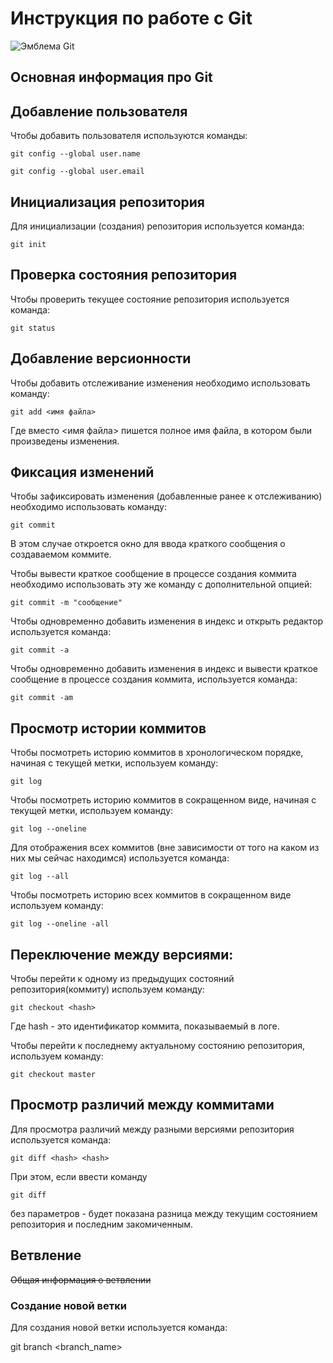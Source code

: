 # **Инструкция по работе с Git**

![Эмблема Git](git.PNG)

## Основная информация про Git

## Добавление пользователя

Чтобы добавить пользователя используются команды:

    git config --global user.name

    git config --global user.email

## Инициализация репозитория

Для инициализации (создания) репозитория используется команда:

    git init

## Проверка состояния репозитория

Чтобы проверить текущее состояние репозитория используется команда:

    git status

## Добавление версионности

Чтобы добавить отслеживание изменения необходимо использовать команду:

    git add <имя файла>

Где вместо <имя файла> пишется полное имя файла, в котором были произведены изменения.

## Фиксация изменений

Чтобы зафиксировать изменения (добавленные ранее к отслеживанию) необходимо использовать команду:

    git commit

В этом случае откроется окно для ввода краткого сообщения о создаваемом коммите.

Чтобы вывести краткое сообщение в процессе создания коммита необходимо использовать эту же команду с дополнительной опцией:

    git commit -m "сообщение"

Чтобы одновременно добавить изменения в индекс и открыть редактор используется команда:

    git commit -а  

Чтобы одновременно добавить изменения в индекс и вывести краткое сообщение в процессе создания коммита, используется команда:

    git commit -am 

## Просмотр истории коммитов


Чтобы посмотреть историю коммитов в хронологическом порядке, начиная с текущей метки, используем команду:

    git log 

Чтобы посмотреть историю коммитов в сокращенном виде, начиная с текущей метки, используем команду:

    git log --oneline

Для отображения всех коммитов (вне зависимости от того на каком из них мы сейчас находимся) используется команда:

    git log --all

Чтобы посмотреть историю всех коммитов в сокращенном виде используем команду:

    git log --oneline -all

## Переключение между версиями:

Чтобы перейти к одному из предыдущих состояний репозитория(коммиту) используем команду:

    git checkout <hash>

Где hash - это идентификатор коммита, показываемый в логе.

Чтобы перейти к последнему актуальному состоянию репозитория, используем команду:

    git checkout master

## Просмотр различий между коммитами

Для просмотра различий между разными версиями репозитория используется команда:

    git diff <hash> <hash>

При этом, если ввести команду

    git diff

без параметров - будет показана разница между текущим состоянием репозитория и последним закомиченным.

## Ветвление

~~Общая информация о ветвлении~~

### Создание новой ветки

Для создания новой ветки используется команда:

git branch <branch_name>


